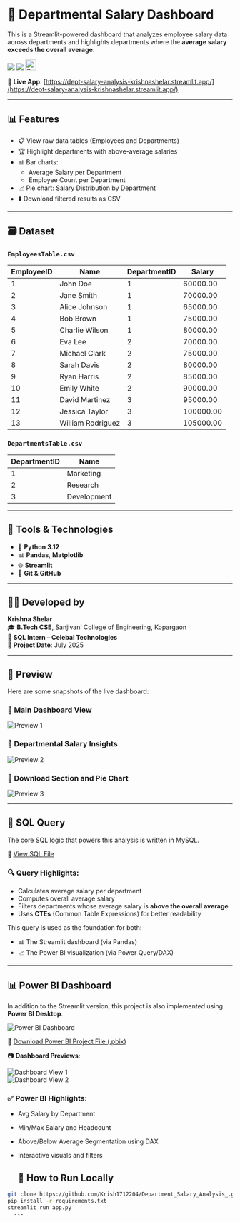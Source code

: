 # 💼 Departmental Salary Dashboard

This is a Streamlit-powered dashboard that analyzes employee salary data across departments and highlights departments where the **average salary exceeds the overall average**.

<p align="left">
  <img src="https://img.shields.io/badge/Made%20with-Streamlit-red?style=flat-square">
  <img src="https://img.shields.io/badge/Internship-Celebal%20Technologies-white?style=flat-square&logo=github">
  <img src="Celebal_Logo.png" alt="Celebal Logo" height="24">
</p>

🔗 **Live App**: [https://dept-salary-analysis-krishnashelar.streamlit.app/](https://dept-salary-analysis-krishnashelar.streamlit.app/)

---

## 📊 Features

- 📋 View raw data tables (Employees and Departments)
- 🏆 Highlight departments with above-average salaries
- 📊 Bar charts:
  - Average Salary per Department
  - Employee Count per Department
- 📈 Pie chart: Salary Distribution by Department
- ⬇️ Download filtered results as CSV

---

## 🗃️ Dataset

### `EmployeesTable.csv`
| EmployeeID | Name               | DepartmentID | Salary     |
|------------|--------------------|--------------|------------|
| 1          | John Doe           | 1            | 60000.00   |
| 2          | Jane Smith         | 1            | 70000.00   |
| 3          | Alice Johnson      | 1            | 65000.00   |
| 4          | Bob Brown          | 1            | 75000.00   |
| 5          | Charlie Wilson     | 1            | 80000.00   |
| 6          | Eva Lee            | 2            | 70000.00   |
| 7          | Michael Clark      | 2            | 75000.00   |
| 8          | Sarah Davis        | 2            | 80000.00   |
| 9          | Ryan Harris        | 2            | 85000.00   |
| 10         | Emily White        | 2            | 90000.00   |
| 11         | David Martinez     | 3            | 95000.00   |
| 12         | Jessica Taylor     | 3            | 100000.00  |
| 13         | William Rodriguez  | 3            | 105000.00  |

### `DepartmentsTable.csv`
| DepartmentID | Name        |
|--------------|-------------|
| 1            | Marketing   |
| 2            | Research    |
| 3            | Development|

---
## 📌 Tools & Technologies

- 🐍 **Python 3.12**
- 📊 **Pandas**, **Matplotlib**
- 🌐 **Streamlit**
- 💾 **Git & GitHub**
---
  
## 👨‍💻 Developed by

**Krishna Shelar**  
🎓 **B.Tech CSE**, Sanjivani College of Engineering, Kopargaon  
💼 **SQL Intern – Celebal Technologies**  
📅 **Project Date**: July 2025

---

## 📸 Preview

Here are some snapshots of the live dashboard:

### 🔹 Main Dashboard View
![Preview 1](Preview/DashboardPreview1.png)

### 🔹 Departmental Salary Insights
![Preview 2](Preview/DashboardPreview2.png)

### 🔹 Download Section and Pie Chart
![Preview 3](Preview/DashboardPreview3.png)

---
## 🧮 SQL Query

The core SQL logic that powers this analysis is written in MySQL.

📁 [View SQL File](sql/Department_Salary_Analysis.sql)

### 🔍 Query Highlights:
- Calculates average salary per department
- Computes overall average salary
- Filters departments whose average salary is **above the overall average**
- Uses **CTEs** (Common Table Expressions) for better readability

This query is used as the foundation for both:
- 📊 The Streamlit dashboard (via Pandas)
- 📈 The Power BI visualization (via Power Query/DAX)

---

## 📊 Power BI Dashboard

In addition to the Streamlit version, this project is also implemented using **Power BI Desktop**.

![Power BI Dashboard](https://img.shields.io/badge/Visualization-Power%20BI-yellow?style=flat-square&logo=powerbi)

📁 [Download Power BI Project File (.pbix)](PowerBI%20Dashboard/DeptSalaryAnalysis.pbix)

📷 **Dashboard Previews**:

![Dashboard View 1](PowerBI%20Dashboard/DashBoard_Preview1.png)  
![Dashboard View 2](PowerBI%20Dashboard/DashBoard_Preview2.png)

### ✅ Power BI Highlights:
- Avg Salary by Department
- Min/Max Salary and Headcount
- Above/Below Average Segmentation using DAX
- Interactive visuals and filters

 
  ## 🚀 How to Run Locally

```bash
git clone https://github.com/Krish1712204/Department_Salary_Analysis_.git
pip install -r requirements.txt
streamlit run app.py
  ---
  

